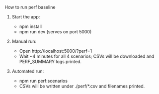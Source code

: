 How to run perf baseline

1) Start the app:
   - npm install
   - npm run dev (serves on port 5000)

2) Manual run:
   - Open http://localhost:5000/?perf=1
   - Wait ~4 minutes for all 4 scenarios; CSVs will be downloaded and PERF_SUMMARY logs printed.

3) Automated run:
   - npm run perf:scenarios
   - CSVs will be written under ./perf/*.csv and filenames printed.


